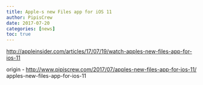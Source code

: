 ```yaml
---
title: Apple-s new Files app for iOS 11
author: PipisCrew
date: 2017-07-20
categories: [news]
toc: true
---
```


http://appleinsider.com/articles/17/07/19/watch-apples-new-files-app-for-ios-11

origin - http://www.pipiscrew.com/2017/07/apples-new-files-app-for-ios-11/ apples-new-files-app-for-ios-11